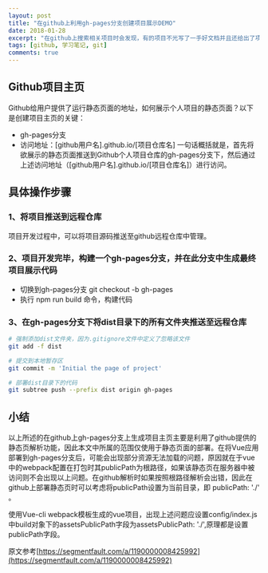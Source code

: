 ```yaml
---
layout: post
title: "在github上利用gh-pages分支创建项目展示DEMO"
date: 2018-01-28
excerpt: "在github上搜索相关项目时会发现，有的项目不光写了一手好文档并且还给出了项目的在线运行Demo。那么，如何在github上维护自己个人项目源代码的同时并生成项目主页呢？"
tags: [github, 学习笔记, git]
comments: true
---
```


## Github项目主页
Github给用户提供了运行静态页面的地址，如何展示个人项目的静态页面？以下是创建项目主页的关键：

* gh-pages分支
* 访问地址：[github用户名].github.io/[项目仓库名]
一句话概括就是，首先将欲展示的静态页面推送到Github个人项目仓库的gh-pages分支下，然后通过上述访问地址（[github用户名].github.io/[项目仓库名]）进行访问。

## 具体操作步骤
### 1、将项目推送到远程仓库
项目开发过程中，可以将项目源码推送至github远程仓库中管理。
### 2、项目开发完毕，构建一个gh-pages分支，并在此分支中生成最终项目展示代码
* 切换到gh-pages分支 git checkout -b gh-pages
* 执行 npm run build 命令，构建代码
### 3、在gh-pages分支下将dist目录下的所有文件夹推送至远程仓库
~~~bash
# 强制添加dist文件夹，因为.gitignore文件中定义了忽略该文件
git add -f dist

# 提交到本地暂存区
git commit -m 'Initial the page of project'

# 部署dist目录下的代码
git subtree push --prefix dist origin gh-pages
~~~

## 小结
以上所述的在github上gh-pages分支上生成项目主页主要是利用了github提供的静态页解析功能，因此本文中所属的范围仅使用于静态页面的部署。在将Vue应用部署到gh-pages分支后，可能会出现部分资源无法加载的问题，原因就在于vue中的webpack配置在打包时其publicPath为根路径，如果该静态页在服务器中被访问则不会出现以上问题。在github解析时如果按照根路径解析会出错，因此在github上部署静态页时可以考虑将publicPath设置为当前目录，即 publicPath: './' 。

使用Vue-cli webpack模板生成的vue项目，出现上述问题应设置config/index.js中build对象下的assetsPublicPath字段为assetsPublicPath: './',原理都是设置publicPath字段。

原文参考[https://segmentfault.com/a/1190000008425992](https://segmentfault.com/a/1190000008425992)
